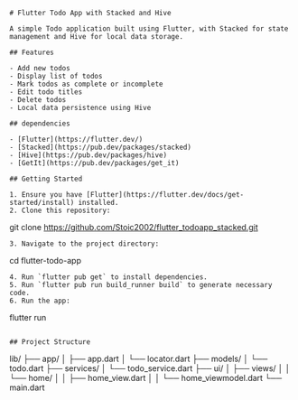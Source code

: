 ```
# Flutter Todo App with Stacked and Hive

A simple Todo application built using Flutter, with Stacked for state management and Hive for local data storage.

## Features

- Add new todos
- Display list of todos
- Mark todos as complete or incomplete
- Edit todo titles
- Delete todos
- Local data persistence using Hive

## dependencies

- [Flutter](https://flutter.dev/)
- [Stacked](https://pub.dev/packages/stacked)
- [Hive](https://pub.dev/packages/hive)
- [GetIt](https://pub.dev/packages/get_it)

## Getting Started

1. Ensure you have [Flutter](https://flutter.dev/docs/get-started/install) installed.
2. Clone this repository:
   ```
   git clone https://github.com/Stoic2002/flutter_todoapp_stacked.git
   ```
3. Navigate to the project directory:
   ```
   cd flutter-todo-app
   ```
4. Run `flutter pub get` to install dependencies.
5. Run `flutter pub run build_runner build` to generate necessary code.
6. Run the app:
   ```
   flutter run
   ```

## Project Structure

```
lib/
  ├── app/
  │   ├── app.dart
  │   └── locator.dart
  ├── models/
  │   └── todo.dart
  ├── services/
  │   └── todo_service.dart
  ├── ui/
  │   ├── views/
  │   │   └── home/
  │   │       ├── home_view.dart
  │   │       └── home_viewmodel.dart
  └── main.dart
```